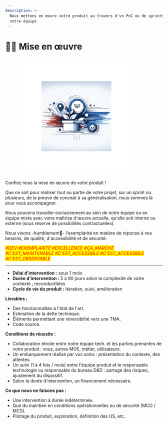 ```yaml
---
description: >-
  Nous mettons en œuvre votre produit au travers d'un PoC ou de sprints avec
  votre équipe
---
```


# 👨‍💻 Mise en œuvre

<figure><img src="../../.gitbook/assets/offre_accompagnement_tech_dev.png" alt="Image offre développement" width="375"><figcaption></figcaption></figure>

Confiez nous la mise en œuvre de votre produit !

Que ce soit pour réaliser tout ou partie de votre projet, sur un sprint ou plusieurs, de la preuve de concept à sa généralisation, nous sommes là pour vous accompagner.

Nous pouvons travailler exclusivement au sein de notre équipe ou en équipe mixte avec votre maîtrise d'œuvre actuelle, qu'elle soit interne ou externe (sous réserve de possibilités contractuelles).

Nous visons -humblement🌟- l'exemplarité en matière de réponse à vos besoins, de qualité, d'accessibilité et de sécurité.

_<mark style="color:red;">#DEV #EXEMPLARITÉ #EXCELLENCE #ÇA\_MARCHE #C'EST\_MAINTENABLE #C'EST\_ACCESSIBLE #C'EST\_ACCESSIBLE #C'EST\_OBSERVABLE</mark>_

***

* **Délai d'intervention :** sous 1 mois
* **Durée d'intervention :** 5 à 90 jours selon la complexité de votre contexte ; reconductibles
* **Cycle de vie du produit :** Itération, suivi, amélioration

**Livrables :**

* Des fonctionnalités à l'état de l'art.
* Estimation de la dette technique.
* Éléments permettant une réversibilité vers une TMA.
* Code source.

**Conditions de réussite :**

* Collaboration étroite entre notre équipe tech. et les parties prenantes de votre produit : vous, autres MOE, métier, utilisateurs.
* Un embarquement réalisé par vos soins : présentation du contexte, des attentes.
* Un suivi (1 à 4 fois / mois) entre l'équipe produit et le responsable technologie ou responsable du bureau D\&D : partage des risques, ajustement du dispositif.
* Selon la durée d'intervention, un financement nécessaire.

**Ce que nous ne faisons pas :**

* Une intervention à durée indéterminée.
* Que du maintien en conditions opérationnelles ou de sécurité (MCO / MCS).
* Pilotage du produit, exploration, définition des US, etc.
